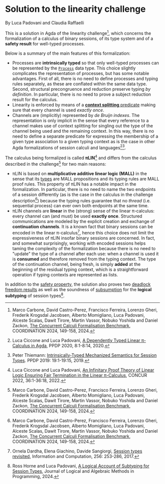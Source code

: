 # Solution to the linearity challenge

By Luca Padovani and Claudia Raffaelli

This is a solution in Agda of the linearity challenge[^5], which concerns the
formalization of a calculus of binary sessions, of its type system and of a
**safety result** for well-typed processes.

Below is a summary of the main features of this formalization:

* Processes are **intrinsically typed** so that only well-typed processes can be
  represented by the [`Process`](Process.lagda.md) data type. This choice
  slightly complicates the representation of processes, but has some notable
  advantages. First of all, there is no need to define processes and typing
  rules separately, as these are conflated within the same data type. Second,
  structural precongruence and reduction preserve typing *by definition*. In
  particular, there is no need to prove a subject reduction result for the
  calculus.
* Linearity is enforced by means of a [**context splitting**
  predicate](Context.lagda.md) making sure that every channel is used *exactly
  once*.
* Channels are (implicitly) represented by *de Bruijn indexes*. The
  representation is only implicit in the sense that every reference to a channel
  makes use of context splitting for singling out the type of the channel being
  used and the remaining context. In this way, there is no need to define a
  separate predicate for expressing the membership of a given type association
  to a given typing context as is the case in other Agda formalizations of
  session calculi and languages[^3][^4].

The calculus being formalized is called **πLIN**[^1] and differs from the
calculus described in the challenge[^5] for two main reasons:

* πLIN is based on **multiplicative additive linear logic (MALL)** in the sense
  that its [types](Type.lagda.md) are MALL propositions and its typing rules are
  MALL proof rules. This property of πLIN has a notable impact in the
  formalization. In particular, there is no need to name the two endpoints of a
  session differently (as is the case in the calculus in the challenge
  description[^5]) because the typing rules guarantee that no *thread* (i.e.
  sequential process) can ever own both endpoints at the same time.
* πLIN channels are **linear** in the (strong) sense of the linear π-calculus:
  every channel can (and must) be used **exactly once**. Structured
  communications are modeled by the explicit creation and exchange of
  **continuation channels**. It is a known fact that binary sessions can be
  encoded in the linear π-calculus[^6], hence this choice does not limit the
  expressiveness of πLIN insofar binary sessions are concerned. In fact, and
  somewhat surprisingly, working with encoded sessions helps taming the
  complexity of the formalization because there is no need to "update" the type
  of a channel after each use: when a channel is used it is **consumed** and
  therefore removed from the typing context. The type of the continuation
  channel, being fresh, is simply **added** at the beginning of the residual
  typing context, which is a straightforward operation if typing contexts are
  represented as lists.

In addition to the [safety property](Safety.lagda.md), the solution also proves
two [deadlock freedom results](DeadlockFreedom.lagda.md) as well as the
soundness of [subsumption](Subtyping.lagda.md) for the **logical subtyping** of
session types[^2].

[^1]: Luca Ciccone and Luca Padovani, [An Infinitary Proof Theory of Linear
    Logic Ensuring Fair Termination in the Linear
    π-Calculus](http://dx.doi.org/10.4230/LIPIcs.CONCUR.2022.36), CONCUR 2022,
    36:1-36:18, 2022.

[^2]: Ross Horne and Luca Padovani, [A Logical Account of Subtyping for Session
    Types](http://dx.doi.org/10.1016/j.jlamp.2024.100986), Journal of Logical
    and Algebraic Methods in Programming, 2024.

[^3]: Luca Ciccone and Luca Padovani, [A Dependently Typed Linear π-Calculus in
    Agda](http://dx.doi.org/10.1145/3414080.3414109), PPDP 2020, 8:1-8:14, 2020.

[^4]: Peter Thiemann: [Intrinsically-Typed Mechanized Semantics for Session
    Types](https://doi.org/10.1145/3354166.3354184). PPDP 2019: 19:1-19:15,
    2019.

[^5]: Marco Carbone, David Castro-Perez, Francisco Ferreira, Lorenzo Gheri,
    Frederik Krogsdal Jacobsen, Alberto Momigliano, Luca Padovani, Alceste
    Scalas, Dawit Tirore, Martin Vassor, Nobuko Yoshida and Daniel Zackon, [The
    Concurrent Calculi Formalisation
    Benchmark](http://dx.doi.org/10.1007/978-3-031-62697-5_9), COORDINATION
    2024, 149-158, 2024.

[^6]: Ornela Dardha, Elena Giachino, Davide Sangiorgi, [Session types
    revisited](https://doi.org/10.1016/j.ic.2017.06.002), Information and
    Computation, 256: 253-286, 2017.
